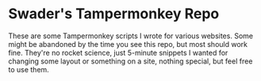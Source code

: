 # Swader's Tampermonkey Repo

These are some Tampermonkey scripts I wrote for various websites. Some might be abandoned by the time you see this repo, but most should work fine. They're no rocket science, just 5-minute snippets I wanted for changing some layout or something on a site, nothing special, but feel free to use them.
